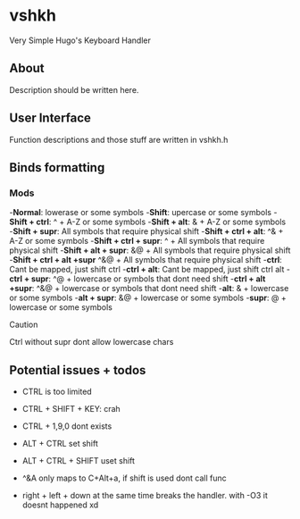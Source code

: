 # vshkh

Very Simple Hugo's Keyboard Handler

## About

Description should be written here.

## User Interface

Function descriptions and those stuff are written in vshkh.h

## Binds formatting

### Mods

-**Normal**: lowerase or some symbols
-**Shift**: upercase or some symbols
-**Shift + ctrl**: ^ + A-Z or some symbols
-**Shift + alt**: & + A-Z or some symbols
-**Shift + supr**: All symbols that require physical shift
-**Shift + ctrl + alt**: ^& + A-Z or some symbols
-**Shift + ctrl + supr**: ^ + All symbols that require physical shift
-**Shift + alt + supr**: &@ + All symbols that require physical shift
-**Shift + ctrl + alt +supr** ^&@ + All symbols that require physical shift
-**ctrl**: Cant be mapped, just shift ctrl
-**ctrl + alt**: Cant be mapped, just shift ctrl alt
-**ctrl + supr**: ^@ + lowercase or symbols that dont need shift
-**ctrl + alt +supr**: ^&@ + lowercase or symbols that dont need shift
-**alt**: & + lowercase or some symbols
-**alt + supr**: &@ + lowercase or some symbols
-**supr**: @ + lowercase or some symbols

> [!CAUTION]
> Ctrl without supr dont allow lowercase chars

## Potential issues + todos

- CTRL is too limited
- CTRL + SHIFT + KEY: crah
- CTRL + 1,9,0 dont exists

- ALT + CTRL set shift
- ALT + CTRL + SHIFT uset shift
- ^&A only maps to C+Alt+a, if shift is used dont call func

- right + left + down at the same time breaks the handler. with -O3 it doesnt happened xd

